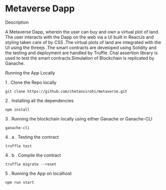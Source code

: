 # Metaverse Dapp
Description

A Metaverse Dapp, wherein the user can buy and own a virtual plot of land. The user interacts with the Dapp on the web via a UI built in ReactJs and styling taken care of by CSS .The virtual plots of land are integrated with the UI using the threejs .The smart contracts are developed using Solidity and the testing and deployment are handled by Truffle .Chai assertion library is used to test the smart contracts.Simulation of Blockchain is replicated by Ganache. 

Running the App Locally

1 . Clone the Repo locally

``` git clone https://github.com/chetansirohi/metaverse.git ```

2 . Installing all the dependencies

``` npm install ```

3 .  Running the blockchain locally using either Ganache  or  Ganache-CLI

``` ganache-cli ```

4 . a . Testing the contract

``` truffle test ```

4 . b . Compile the contract

``` truffle migrate --reset ```

5 . Running the App on localhost

``` npm run start ```

